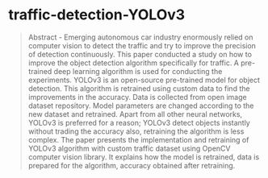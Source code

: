 # traffic-detection-YOLOv3
 
>Abstract - Emerging autonomous car industry enormously relied on computer vision to detect the traffic and try to improve the precision of detection continuously. This paper conducted a study on how to improve the object detection algorithm specifically for traffic.
A pre-trained deep learning algorithm is used for conducting the experiments. YOLOv3 is an open-source pre-trained model for object detection. This algorithm is retrained using custom data to find the improvements in the accuracy. Data is collected from open image dataset repository. Model parameters are changed according to the new dataset and retrained. Apart from all other neural networks, YOLOv3 is preferred for a reason; YOLOv3 detect objects instantly without trading the accuracy also, retraining the algorithm is less complex.
The paper presents the implementation and retraining of YOLOv3 algorithm with custom traffic dataset using OpenCV computer vision library. It explains how the model is retrained, data is prepared for the algorithm, accuracy obtained after retraining.
